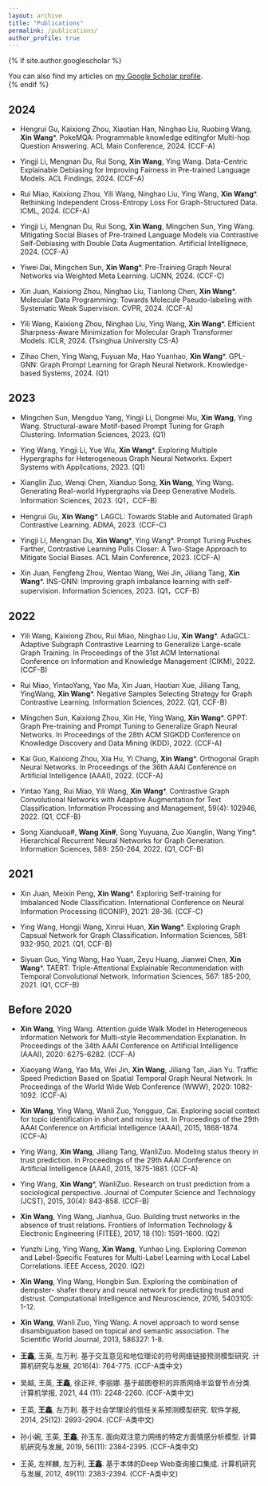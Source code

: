```yaml
---
layout: archive
title: "Publications"
permalink: /publications/
author_profile: true
---
```


{% if site.author.googlescholar %}
  <div class="wordwrap">You can also find my articles on <a href="https://scholar.google.com/citations?user=Eh9n5VAAAAAJ">my Google Scholar profile</a>.</div>
{% endif %}

## 2024

- Hengrui Gu, Kaixiong Zhou, Xiaotian Han, Ninghao Liu, Ruobing Wang, **Xin Wang***. PokeMQA: Programmable knowledge editingfor Multi-hop Question Answering. ACL Main Conference, 2024. (CCF-A)

- Yingji Li, Mengnan Du, Rui Song, **Xin Wang**, Ying Wang. Data-Centric Explainable Debiasing for Improving Fairness in Pre-trained Language Models. ACL Findings, 2024. (CCF-A) 
  
- Rui Miao, Kaixiong Zhou, Yili Wang, Ninghao Liu, Ying Wang, **Xin Wang***. Rethinking Independent Cross-Entropy Loss For Graph-Structured Data. ICML, 2024. (CCF-A)

- Yingji Li, Mengnan Du, Rui Song, **Xin Wang**, Mingchen Sun, Ying Wang. Mitigating Social Biases of Pre-trained Language Models via Contrastive Self-Debiasing with Double Data Augmentation. Artificial Intellignece, 2024. (CCF-A)

- Yiwei Dai, Mingchen Sun, **Xin Wang***. Pre-Training Graph Neural Networks via Weighted Meta Learning. IJCNN, 2024. (CCF-C)

- Xin Juan, Kaixiong Zhou, Ninghao Liu, Tianlong Chen, **Xin Wang***. Molecular Data Programming: Towards Molecule Pseudo-labeling with Systematic Weak Supervision. CVPR, 2024. (CCF-A)

- Yili Wang, Kaixiong Zhou, Ninghao Liu, Ying Wang, **Xin Wang***. Efficient Sharpness-Aware Minimization for Molecular Graph Transformer Models. ICLR, 2024. (Tsinghua University CS-A) 

- Zihao Chen, Ying Wang,  Fuyuan Ma, Hao Yuanhao, **Xin Wang***. GPL-GNN: Graph Prompt Learning for Graph Neural Network. Knowledge-based Systems, 2024. (Q1)

## 2023

- Mingchen Sun, Mengduo Yang, Yingji Li, Dongmei Mu, **Xin Wang**, Ying Wang. Structural-aware Motif-based Prompt Tuning for Graph Clustering. Information Sciences, 2023. (Q1)

- Ying Wang, Yingji Li, Yue Wu, **Xin Wang***. Exploring Multiple Hypergraphs for Heterogeneous Graph Neural Networks. Expert Systems with Applications, 2023. (Q1)

- Xianglin Zuo, Wenqi Chen, Xianduo Song, **Xin Wang**, Ying Wang. Generating Real-world Hypergraphs via Deep Generative Models. Information Sciences, 2023. (Q1，CCF-B)

- Hengrui Gu, **Xin Wang***. LAGCL: Towards Stable and Automated Graph Contrastive Learning. ADMA, 2023. (CCF-C)

- Yingji Li, Mengnan Du, **Xin Wang***, Ying Wang*. Prompt Tuning Pushes Farther, Contrastive Learning Pulls Closer: A Two-Stage Approach to Mitigate Social Biases. ACL Main Conference, 2023. (CCF-A)

- Xin Juan, Fengfeng Zhou, Wentao Wang, Wei Jin, Jiliang Tang, **Xin Wang***. INS-GNN: Improving graph imbalance learning with self-supervision. Information Sciences, 2023. (Q1，CCF-B)

## 2022

- Yili Wang, Kaixiong Zhou, Rui Miao, Ninghao Liu, **Xin Wang***. AdaGCL: Adaptive Subgraph Contrastive Learning to Generalize Large-scale Graph Training. In Proceedings of the 31st ACM International Conference on Information and Knowledge Management (CIKM), 2022. (CCF-B)

- Rui Miao, YintaoYang, Yao Ma, Xin Juan, Haotian Xue, Jiliang Tang, YingWang, **Xin Wang***. Negative Samples Selecting Strategy for Graph Contrastive Learning. Information Sciences, 2022. (Q1, CCF-B)

- Mingchen Sun, Kaixiong Zhou, Xin He, Ying Wang, **Xin Wang***. GPPT: Graph Pre-training and Prompt Tuning to Generalize Graph Neural Networks. In Proceedings of the 28th ACM SIGKDD Conference on Knowledge Discovery and Data Mining (KDD), 2022. (CCF-A)

- Kai Guo, Kaixiong Zhou, Xia Hu, Yi Chang, **Xin Wang***. Orthogonal Graph Neural Networks. In Proceedings of the 36th AAAI Conference on Artificial Intelligence (AAAI), 2022. (CCF-A)

- Yintao Yang, Rui Miao, Yili Wang, **Xin Wang***. Contrastive Graph Convolutional Networks with Adaptive Augmentation for Text Classification. Information Processing and Management, 59(4): 102946, 2022. (Q1, CCF-B)

- Song Xianduoa#, **Wang Xin#**, Song Yuyuana, Zuo Xianglin, Wang Ying*. Hierarchical Recurrent Neural Networks for Graph Generation. Information Sciences, 589: 250-264, 2022. (Q1, CCF-B)

## 2021

- Xin Juan, Meixin Peng, **Xin Wang***. Exploring Self-training for Imbalanced Node Classiﬁcation. International Conference on Neural Information Processing (ICONIP), 2021: 28-36. (CCF-C)

- Ying Wang, Hongji Wang, Xinrui Huan, **Xin Wang***. Exploring Graph Capsual Network for Graph Classification. Information Sciences, 581: 932-950, 2021. (Q1, CCF-B)

- Siyuan Guo, Ying Wang, Hao Yuan, Zeyu Huang, Jianwei Chen, **Xin Wang***. TAERT: Triple-Attentional Explainable Recommendation with Temporal Convolutional Network. Information Sciences, 567: 185-200, 2021. (Q1, CCF-B)

## Before 2020

- **Xin Wang**, Ying Wang. Attention guide Walk Model in Heterogeneous Information Network for Multi-style Recommendation Explanation. In Proceedings of the 34th AAAI Conference on Artificial Intelligence (AAAI), 2020: 6275-6282. (CCF-A)

- Xiaoyang Wang, Yao Ma, Wei Jin, **Xin Wang**, Jiliang Tan, Jian Yu. Traffic Speed Prediction Based on Spatial Temporal Graph Neural Network. In Proceedings of the World Wide Web Conference (WWW), 2020: 1082-1092. (CCF-A)

- **Xin Wang**, Ying Wang, Wanli Zuo, Yongguo, Cai. Exploring social context for topic identification in short and noisy text. In Proceedings of the 29th AAAI Conference on Artificial Intelligence (AAAI), 2015, 1868-1874. (CCF-A)

- Ying Wang, **Xin Wang**, Jiliang Tang, WanliZuo. Modeling status theory in trust prediction. In Proceedings of the 29th AAAI Conference on Artificial Intelligence (AAAI), 2015, 1875-1881. (CCF-A)

- Ying Wang, **Xin Wang***, WanliZuo. Research on trust prediction from a sociological perspective. Journal of Computer Science and Technology (JCST), 2015, 30(4): 843-858. (CCF-B)

- **Xin Wang**, Ying Wang, Jianhua, Guo. Building trust networks in the absence of trust relations. Frontiers of Information Technology & Electronic Engineering (FITEE), 2017, 18 (10): 1591-1600. (Q2)

- Yunzhi Ling, Ying Wang, **Xin Wang**, Yunhao Ling. Exploring Common and Label-Specific Features for Multi-Label Learning with Local Label Correlations. IEEE Access, 2020. (Q2)

- **Xin Wang**, Ying Wang, Hongbin Sun. Exploring the combination of dempster- shafer theory and neural network for predicting trust and distrust. Computational Intelligence and Neuroscience, 2016, 5403105: 1-12. 

- **Xin Wang**, Wanli Zuo, Ying Wang. A novel approach to word sense disambiguation based on topical and semantic association. The Scientific World Journal, 2013, 586327: 1-8. 

- **王鑫**, 王英, 左万利. 基于交互意见和地位理论的符号网络链接预测模型研究. 计算机研究与发展, 2016(4): 764-775.  (CCF-A类中文)

- 吴越, 王英, **王鑫**, 徐正祥, 李丽娜. 基于超图卷积的异质网络半监督节点分类. 计算机学报, 2021, 44 (11): 2248-2260. (CCF-A类中文)

- 王英, **王鑫**, 左万利. 基于社会学理论的信任关系预测模型研究. 软件学报, 2014, 25(12): 2893-2904. (CCF-A类中文)

- 孙小婉, 王英, **王鑫**, 孙玉东. 面向双注意力网络的特定方面情感分析模型. 计算机研究与发展, 2019, 56(11): 2384-2395. (CCF-A类中文)

- 王英, 左祥麟, 左万利, **王鑫**. 基于本体的Deep Web查询接口集成. 计算机研究与发展, 2012, 49(11): 2383-2394. (CCF-A类中文)

<!--
{% include base_path %}

{% for post in site.publications reversed %}
  {% include archive-single.html %}
{% endfor %} 
-->
